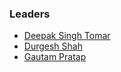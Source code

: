 ### Leaders
* [Deepak Singh Tomar](mailto:deepak.singh.tomar@owasp.org)
* [Durgesh Shah](mailto:durgesh.shah@owasp.org)
* [Gautam Pratap](mailto:gautam.pratap@owasp.org)
